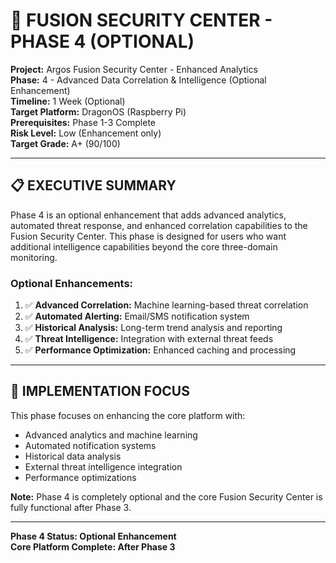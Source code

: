 # 🎯 FUSION SECURITY CENTER - PHASE 4 (OPTIONAL)

**Project:** Argos Fusion Security Center - Enhanced Analytics  
**Phase:** 4 - Advanced Data Correlation & Intelligence (Optional Enhancement)  
**Timeline:** 1 Week (Optional)  
**Target Platform:** DragonOS (Raspberry Pi)  
**Prerequisites:** Phase 1-3 Complete  
**Risk Level:** Low (Enhancement only)  
**Target Grade:** A+ (90/100)

---

## 📋 **EXECUTIVE SUMMARY**

Phase 4 is an optional enhancement that adds advanced analytics, automated threat response, and enhanced correlation capabilities to the Fusion Security Center. This phase is designed for users who want additional intelligence capabilities beyond the core three-domain monitoring.

### **Optional Enhancements:**
1. ✅ **Advanced Correlation:** Machine learning-based threat correlation
2. ✅ **Automated Alerting:** Email/SMS notification system
3. ✅ **Historical Analysis:** Long-term trend analysis and reporting
4. ✅ **Threat Intelligence:** Integration with external threat feeds
5. ✅ **Performance Optimization:** Enhanced caching and processing

---

## 🎯 **IMPLEMENTATION FOCUS**

This phase focuses on enhancing the core platform with:
- Advanced analytics and machine learning
- Automated notification systems
- Historical data analysis
- External threat intelligence integration
- Performance optimizations

**Note:** Phase 4 is completely optional and the core Fusion Security Center is fully functional after Phase 3.

---

**Phase 4 Status: Optional Enhancement**  
**Core Platform Complete: After Phase 3**